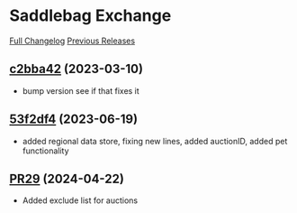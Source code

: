 # Saddlebag Exchange

[Full Changelog](https://github.com/ff14-advanced-market-search/SaddlebagExchangeWoW/commits/c2bba42a218c7e45cd778979f27a8faf80caedbf) [Previous Releases](https://github.com/ff14-advanced-market-search/SaddlebagExchangeWoW/releases)

## [c2bba42](https://github.com/ff14-advanced-market-search/SaddlebagExchangeWoW/tree/c2bba42a218c7e45cd778979f27a8faf80caedbf) (2023-03-10)

- bump version see if that fixes it  

## [53f2df4](https://github.com/ff14-advanced-market-search/SaddlebagExchangeWoW/commit/53f2df4068a65d2885de7fa66f27d6d89228343b) (2023-06-19)

- added regional data store, fixing new lines, added auctionID, added pet functionality

## [PR29](https://github.com/ff14-advanced-market-search/SaddlebagExchangeWoW/pull/29) (2024-04-22)

- Added exclude list for auctions
